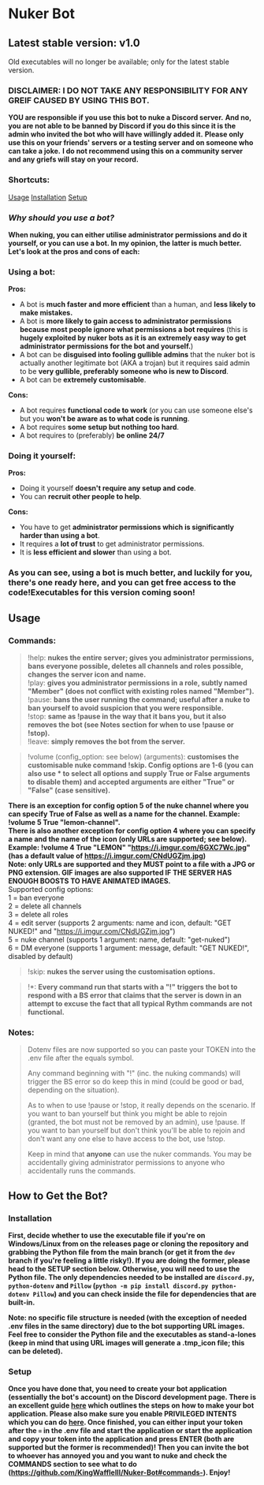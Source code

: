 # Nuker Bot
## Latest stable version: v1.0
Old executables will no longer be available; only for the latest stable version.

### DISCLAIMER: I DO NOT TAKE ANY RESPONSIBILITY FOR ANY GREIF CAUSED BY USING THIS BOT.
**YOU are responsible if you use this bot to nuke a Discord server.**
**And no, you are not able to be banned by Discord if you do this since it is the admin who invited the bot who will have willingly added it.**
**Please only use this on your friends' servers or a testing server and on someone who can take a joke.**
**I do not recommend using this on a community server and any griefs will stay on your record.**

### Shortcuts:
[Usage](https://github.com/KingWaffleIII/Nuker-Bot/tree/main#usage)
[Installation](https://github.com/KingWaffleIII/Nuker-Bot/tree/main#installation)
[Setup](https://github.com/KingWaffleIII/Nuker-Bot/tree/main#setup)

### *Why should you use a bot?* <br>
**When nuking, you can either utilise administrator permissions and do it yourself, or you can use a bot. In my opinion, the latter is much better. Let's look at the pros and cons of each:**

### Using a bot: <br>
**Pros:**
- A bot is **much faster and more efficient** than a human, and **less likely to make mistakes.**
- A bot is **more likely to gain access to administrator permissions because most people ignore what permissions a bot requires** (this is **hugely exploited by nuker bots as it is an extremely easy way to get administrator permissions for the bot and yourself.**)
- A bot can be **disguised into fooling gullible admins** that the nuker bot is actually another legitimate bot (AKA a trojan) but it requires said admin to be **very gullible, preferably someone who is new to Discord**.
- A bot can be **extremely customisable**.

**Cons:**
- A bot requires **functional code to work** (or you can use someone else's but you **won't be aware as to what code is running**.
- A bot requires **some setup but nothing too hard**.
- A bot requires to (preferably) **be online 24/7**

### Doing it yourself: <br>
**Pros:**
- Doing it yourself **doesn't require any setup and code**.
- You can **recruit other people to help**.

**Cons:**
- You have to get **administrator permissions which is significantly harder than using a bot**.
- It requires a **lot of trust** to get administrator permissions.
- It is **less efficient and slower** than using a bot.

### As you can see, using a bot is much better, and luckily for you, there's one ready here, and you can get free access to the code!**Executables for this version coming soon!**

## Usage

### Commands: <br>
> !help: **nukes the entire server; gives you administrator permissions, bans everyone possible, deletes all channels and roles possible, changes the server icon and name.** <br>
> !play: **gives you administrator permissions in a role, subtly named "Member" (does not conflict with existing roles named "Member").** <br>
> !pause: **bans the user running the command; useful after a nuke to ban yourself to avoid suspicion that you were responsible.** <br>
> !stop: **same as !pause in the way that it bans you, but it also removes the bot (see Notes section for when to use !pause or !stop).** <br>
> !leave: **simply removes the bot from the server.** <br>

> !volume (config_option: see below) (arguments): **customises the customisable nuke command !skip. Config options are 1-6 (you can also use * to select all options and supply True or False arguments to disable them) and accepted arguments are either "True" or "False" (case sensitive).** <br>
 
**There is an exception for config option 5 of the nuke channel where you can specify True of False as well as a name for the channel. Example: !volume 5 True "lemon-channel".** <br>
**There is also another exception for config option 4 where you can specify a name and the name of the icon (only URLs are supported; see below). Example: !volume 4 True "LEMON" "https://i.imgur.com/6GXC7Wc.jpg" (has a default value of https://i.imgur.com/CNdUGZjm.jpg)** <br>
**Note: only URLs are supported and they MUST point to a file with a JPG or PNG extension. GIF images are also supported IF THE SERVER HAS ENOUGH BOOSTS TO HAVE ANIMATED IMAGES.** <br>
Supported config options: <br>
1 = ban everyone <br>
2 = delete all channels <br>
3 = delete all roles <br>
4 = edit server (supports 2 arguments: name and icon, default: "GET NUKED!" and "https://i.imgur.com/CNdUGZjm.jpg") <br>
5 = nuke channel (supports 1 argument: name, default: "get-nuked") <br>
6 = DM everyone (supports 1 argument: message, default: "GET NUKED!", disabled by default) <br>

> !skip: **nukes the server using the customisation options.**

> !*: **Every command run that starts with a "!" triggers the bot to respond with a BS error that claims that the server is down in an attempt to excuse the fact that all typical Rythm commands are not functional.** <br>

### Notes: <br>
> Dotenv files are now supported so you can paste your TOKEN into the .env file after the equals symbol.
>
> Any command beginning with "!" (inc. the nuking commands) will trigger the BS error so do keep this in mind (could be good or bad, depending on the situation).
> 
> As to when to use !pause or !stop, it really depends on the scenario. If you want to ban yourself but think you might be able to rejoin (granted, the bot must not be removed by an admin), use !pause. If you want to ban yourself but don't think you'll be able to rejoin and don't want any one else to have access to the bot, use !stop.
> 
> Keep in mind that **anyone** can use the nuker commands. You may be accidentally giving administrator permissions to anyone who accidentally runs the commands.

## How to Get the Bot?

### Installation
**First, decide whether to use the executable file if you're on Windows/Linux from on the releases page or cloning the repository and grabbing the Python file from the main branch (or get it from the `dev` branch if you're feeling a little risky!). If you are doing the former, please head to the SETUP section below. Otherwise, you will need to use the Python file. The only dependencies needed to be installed are `discord.py`, `python-dotenv` and `Pillow` (`python -m pip install discord.py python-dotenv Pillow`) and you can check inside the file for dependencies that are built-in.**

**Note: no specific file structure is needed (with the exception of needed .env files in the same directory) due to the bot supporting URL images. Feel free to consider the Python file and the executables as stand-a-lones (keep in mind that using URL images will generate a .tmp_icon file; this can be deleted).**

### Setup
**Once you have done that, you need to create your bot application (essentially the bot's account) on the Discord development page. There is an excellent guide [here](https://discordpy.readthedocs.io/en/latest/discord.html) which outlines the steps on how to make your bot application. Please also make sure you enable PRIVILEGED INTENTS which you can do [here](https://discordpy.readthedocs.io/en/latest/intents.html#privileged-intents). Once finished, you can either input your token after the `=` in the .env file and start the application or start the application and copy your token into the application and press ENTER (both are supported but the former is recommended)! Then you can invite the bot to whoever has annoyed you and you want to nuke and check the COMMANDS section to see what to do (https://github.com/KingWaffleIII/Nuker-Bot#commands-). Enjoy!**
